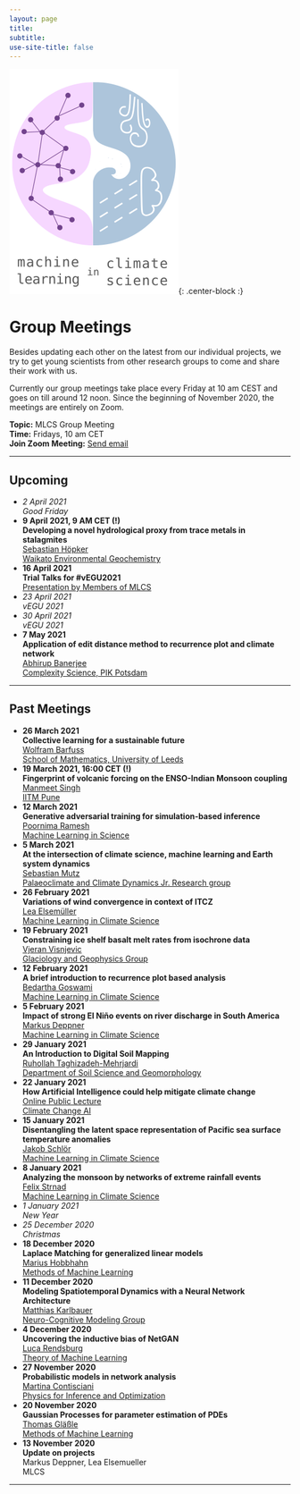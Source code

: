 ```yaml
---
layout: page
title:
subtitle:
use-site-title: false
---
```

![MLCS-Logo](/img/mlcs_logo_small.png){: .center-block :}

# Group Meetings

Besides updating each other on the latest from our individual projects,
we try to get young scientists from other research groups to come and
share their work with us. 

Currently our group meetings take place every Friday at 10 am CEST and
goes on till around 12 noon. Since the beginning of November 2020, the
meetings are entirely on Zoom. 

**Topic:** MLCS Group Meeting  
**Time:** Fridays, 10 am CET  
**Join Zoom Meeting:** [Send email](mailto:bedartha.goswami@uni-tuebingen.de)

***

## Upcoming

+ _2 April 2021_  
_Good Friday_
+ **9 April 2021, 9 AM CET (!)**  
**Developing a novel hydrological proxy from trace metals in stalagmites**  
[Sebastian Höpker](https://wegeochem.com/students-and-visitors/#seb-hoepker)  
[Waikato Environmental Geochemistry](https://wegeochem.com/)
+ **16 April 2021**  
**Trial Talks for #vEGU2021**  
[Presentation by Members of MLCS](https://machineclimate.de/about/our-group/#team)
+ _23 April 2021_  
_vEGU 2021_
+ _30 April 2021_  
_vEGU 2021_
+ **7 May 2021**  
**Application of edit distance method to recurrence plot and climate network**  
[Abhirup Banerjee](https://www.pik-potsdam.de/members/banerjee)  
[Complexity Science, PIK Potsdam](https://www.pik-potsdam.de/en/institute/departments/complexity-science)  

***

## Past Meetings

+ **26 March 2021**  
**Collective learning for a sustainable future**  
[Wolfram Barfuss](https://wbarfuss.github.io/)  
[School of Mathematics, University of Leeds](https://eps.leeds.ac.uk/maths)  
+ **19 March 2021, 16:00 CET (!)**  
**Fingerprint of volcanic forcing on the ENSO-Indian Monsoon coupling**  
[Manmeet Singh](https://www.tropmet.res.in/119-Manmeet%20%20Singh-scientist_detail)  
[IITM Pune](https://www.tropmet.res.in/index.php)  
+ **12 March 2021**  
**Generative adversarial training for simulation-based inference**  
[Poornima Ramesh]()  
[Machine Learning in
Science](https://uni-tuebingen.de/en/fakultaeten/mathematisch-naturwissenschaftliche-fakultaet/fachbereiche/informatik/lehrstuehle/machine-learning-in-science/start/)
+ **5 March 2021**  
**At the intersection of climate science, machine learning and Earth system dynamics**  
[Sebastian Mutz](http://mutz.science/)  
[Palaeoclimate and Climate Dynamics Jr. Research group](https://uni-tuebingen.de/en/164926)  
+ **26 February 2021**  
**Variations of wind convergence in context of ITCZ**  
[Lea Elsemüller](https://machineclimate.de/people/elsemueller/)  
[Machine Learning in Climate Science](https://machineclimate.de/)
+ **19 February 2021**  
**Constraining ice shelf basalt melt rates from isochrone data**  
[Vjeran
Visnjevic](https://www.researchgate.net/profile/Vjeran_Visnjevic)  
[Glaciology and Geophysics Group](https://uni-tuebingen.de/en/147612)
+ **12 February 2021**  
**A brief introduction to recurrence plot based analysis**  
[Bedartha Goswami](https://machineclimate.de/people/goswami/)  
[Machine Learning in Climate Science](https://machineclimate.de/)
+ **5 February 2021**  
**Impact of strong El Niño events on river discharge in South America**  
[Markus Deppner](https://machineclimate.de/people/deppner/)  
[Machine Learning in Climate Science](https://machineclimate.de/)
+ **29 January 2021**  
**An Introduction to Digital Soil Mapping**  
[Ruhollah Taghizadeh-Mehrjardi](https://uni-tuebingen.de/en/113420)  
[Department of Soil Science and Geomorphology](https://uni-tuebingen.de/en/104517)
+ **22 January 2021**  
**How Artificial Intelligence could help mitigate climate change**  
[Online Public Lecture](https://youtu.be/HEw3xhTMnp0)  
[Climate Change AI](https://www.climatechange.ai/)
+ **15 January 2021**  
**Disentangling the latent space representation of Pacific sea surface
temperature anomalies**  
[Jakob Schlör](https://mlcs.github.io/people/schloer/)  
[Machine Learning in Climate Science](https://mlcs.github.io/about-mlcs/)
+ **8 January 2021**  
**Analyzing the monsoon by networks of extreme rainfall events**  
[Felix Strnad](https://mlcs.github.io/people/strnad/)  
[Machine Learning in Climate Science](https://mlcs.github.io/about-mlcs/)
+ _1 January 2021_  
_New Year_
+ _25 December 2020_  
_Christmas_
+ **18 December 2020**  
**Laplace Matching for generalized linear models**  
[Marius Hobbhahn](http://www.mariushobbhahn.com/)  
[Methods of Machine Learning](http://mml.inf.uni-tuebingen.de)
+ **11 December 2020**  
**Modeling Spatiotemporal Dynamics with a Neural Network Architecture**  
[Matthias Karlbauer](https://uni-tuebingen.de/en/153126)  
[Neuro-Cognitive Modeling Group](https://uni-tuebingen.de/en/25369)
+ **4 December 2020**  
**Uncovering the inductive bias of NetGAN**  
[Luca Rendsburg](https://www.tml.cs.uni-tuebingen.de/team/rendsburg/index.php)  
[Theory of Machine Learning](https://www.tml.cs.uni-tuebingen.de/index.php)
+ **27 November 2020**  
**Probabilistic models in network analysis**  
[Martina Contisciani](https://is.tuebingen.mpg.de/person/mcontisciani)  
[Physics for Inference and Optimization](https://www.cdebacco.com/)
+ **20 November 2020**  
**Gaussian Processes for parameter estimation of PDEs**  
[Thomas Gläßle](https://github.com/coldfix/)  
[Methods of Machine Learning](http://mml.inf.uni-tuebingen.de)
+ **13 November 2020**  
**Update on projects**  
Markus Deppner, Lea Elsemueller  
MLCS

***

